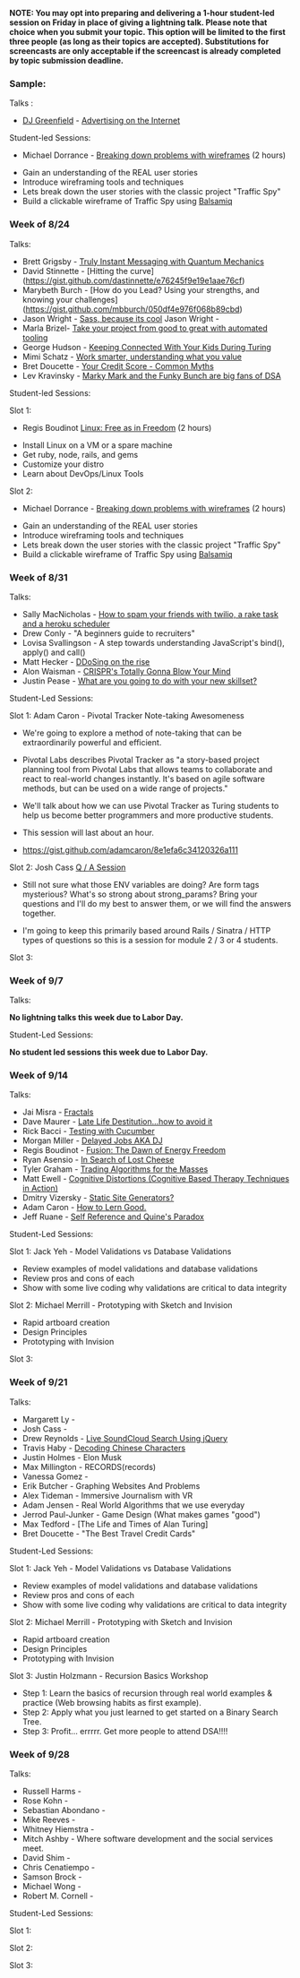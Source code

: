 **NOTE: You may opt into preparing and delivering a 1-hour student-led session on Friday in place of giving a lightning talk. Please note that choice when you submit your topic. This option will be limited to the first three people (as long as their topics are accepted). Substitutions for screencasts are only acceptable if the screencast is already completed by topic submission deadline.**

### Sample:
Talks :

* [DJ Greenfield](https://www.facebook.com/dj.greenfield3) - [Advertising on the Internet](https://gist.github.com/AllPurposeName/7c117da4b0345eb6b817)

Student-led Sessions:

* Michael Dorrance - [Breaking down problems with wireframes](https://gist.github.com/mdorrance/0542aa31b9328bf80c9c) (2 hours)
- Gain an understanding of the REAL user stories
- Introduce wireframing tools and techniques
- Lets break down the user stories with the classic project "Traffic Spy"
- Build a clickable wireframe of Traffic Spy using [Balsamiq](https://balsamiq.com/)

### **Week of 8/24**

Talks:

* Brett Grigsby - [Truly Instant Messaging with Quantum Mechanics](https://gist.github.com/brettgrigsby/d6a336d3b1d3183cb945)
* David Stinnette - [Hitting the curve] (https://gist.github.com/dastinnette/e76245f9e19e1aae76cf)
* Marybeth Burch - [How do you Lead? Using your strengths, and knowing your challenges] (https://gist.github.com/mbburch/050df4e976f068b89cbd)
* Jason Wright - [Sass, because its cool](https://gist.github.com/noobjey/12e050da7c9e1b5793dd) Jason Wright -
* Marla Brizel- [Take your project from good to great with automated tooling](https://gist.github.com/marlabrizel/0626734e3bfb0f913980)
* George Hudson - [Keeping Connected With Your Kids During Turing](https://gist.github.com/Egogre/9fd9619a6f6f62692809)
* Mimi Schatz - [Work smarter, understanding what you value](https://gist.github.com/mcschatz/a2ff0275bdf787689c18)
* Bret Doucette - [Your Credit Score - Common Myths](https://gist.github.com/bad6e/db72d1f2dc3028ff0789)
* Lev Kravinsky - [Marky Mark and the Funky Bunch are big fans of DSA](https://gist.github.com/levthedev/cedb5584c325458447e1)

Student-led Sessions:

Slot 1:
* Regis Boudinot [Linux: Free as in Freedom](https://gist.github.com/selfup/292e09d0b0b23236fbbf) (2 hours)
- Install Linux on a VM or a spare machine
- Get ruby, node, rails, and gems
- Customize your distro
- Learn about DevOps/Linux Tools

Slot 2:
* Michael Dorrance - [Breaking down problems with wireframes](https://gist.github.com/mdorrance/0542aa31b9328bf80c9c) (2 hours)
- Gain an understanding of the REAL user stories
- Introduce wireframing tools and techniques
- Lets break down the user stories with the classic project "Traffic Spy"
- Build a clickable wireframe of Traffic Spy using [Balsamiq](https://balsamiq.com/)

### **Week of 8/31**

Talks:

* Sally MacNicholas - [How to spam your friends with twilio, a rake task and a heroku scheduler](https://gist.github.com/sallymacnicholas/64105f61a4143b1aa271)
* Drew Conly - "A beginners guide to recruiters"
* Lovisa Svallingson - A step towards understanding JavaScript's bind(), apply() and call()
* Matt Hecker - [DDoSing on the rise](https://gist.github.com/HoffsMH/fa587eb2aa3644a36051)
* Alon Waisman - [CRISPR's Totally Gonna Blow Your Mind](https://gist.github.com/MowAlon/912d9a53323bc6c83a2b)
* Justin Pease - [What are you going to do with your new skillset?](https://gist.github.com/Jpease1020/3e292c29fd535320ab61)

Student-Led Sessions:

Slot 1: Adam Caron - Pivotal Tracker Note-taking Awesomeness

 - We're going to explore a method of note-taking that can be extraordinarily powerful and efficient.

 - Pivotal Labs describes Pivotal Tracker as "a story-based project planning tool from Pivotal Labs that allows teams to collaborate and react to real-world changes instantly. It's based on agile software methods, but can be used on a wide range of projects."

 - We'll talk about how we can use Pivotal Tracker as Turing students to help us become better programmers and more productive students.

 - This session will last about an hour.
 - https://gist.github.com/adamcaron/8e1efa6c34120326a111

Slot 2: Josh Cass [Q / A Session](https://gist.github.com/joshcass/f0ef83423a76f6a46085)
- Still not sure what those ENV variables are doing? Are form tags mysterious?
What's so strong about strong_params? Bring your questions and I'll do my best
to answer them, or we will find the answers together.

- I'm going to keep this primarily based around Rails / Sinatra / HTTP types of
questions so this is a session for module 2 / 3 or 4 students.

Slot 3:

### **Week of 9/7**

Talks:

__No lightning talks this week due to Labor Day.__

Student-Led Sessions:

__No student led sessions this week due to Labor Day.__

### **Week of 9/14**

Talks:

* Jai Misra - [Fractals](https://gist.github.com/mrjaimisra/873eac16b574581fc6e7)
* Dave Maurer - [Late Life Destitution...how to avoid it](https://gist.github.com/davemaurer/82efc39071292d40aca8)
* Rick Bacci - [Testing with Cucumber](https://gist.github.com/RickBacci/fadfd64e2d5fa3a1f054)
* Morgan Miller - [Delayed Jobs AKA DJ](https://gist.github.com/morganmiller/9538141b22a1d5d4d8bc)
* Regis Boudinot - [Fusion: The Dawn of Energy Freedom](https://gist.github.com/selfup/152d1449e9af277717f7)
* Ryan Asensio - [In Search of Lost Cheese](https://gist.github.com/rasensio1/853846d580234c989b6d)
* Tyler Graham - [Trading Algorithms for the Masses](https://gist.github.com/tgraham777/da260f029ec75808d4c4)
* Matt Ewell - [Cognitive Distortions (Cognitive Based Therapy Techniques in Action)](https://github.com/plato721/cognitive-distortions)
* Dmitry Vizersky - [Static Site Generators?](https://gist.github.com/Dmitry1007/c9eb28b3a073d03d1b25#file-static-site-md)
* Adam Caron - [How to Lern Good.](https://gist.github.com/adamcaron/8e1efa6c34120326a111)
* Jeff Ruane - [Self Reference and Quine's Paradox](https://gist.github.com/jbrr/d6b66b4fde6c403537f3)

Student-Led Sessions:

Slot 1: Jack Yeh - Model Validations vs Database Validations
- Review examples of model validations and database validations
- Review pros and cons of each
- Show with some live coding why validations are critical to data integrity

Slot 2: Michael Merrill - Prototyping with Sketch and Invision
- Rapid artboard creation
- Design Principles
- Prototyping with Invision

Slot 3:

### **Week of 9/21**

Talks:

* Margarett Ly  -
* Josh Cass -
* Drew Reynolds - [Live SoundCloud Search Using jQuery](http://blog.drewreynolds.me/soundcloud-search/)
* Travis Haby - [Decoding Chinese Characters](https://gist.github.com/travishaby/c65b834136be712cc8b6)
* Justin Holmes - Elon Musk
* Max Millington - RECORDS(records)
* Vanessa Gomez -
* Erik Butcher - Graphing Websites And Problems
* Alex Tideman - Immersive Journalism with VR
* Adam Jensen - Real World Algorithms that we use everyday
* Jerrod Paul-Junker - Game Design (What makes games "good")
* Max Tedford - [The Life and Times of Alan Turing]
* Bret Doucette - "The Best Travel Credit Cards"

Student-Led Sessions:

Slot 1: Jack Yeh - Model Validations vs Database Validations
- Review examples of model validations and database validations
- Review pros and cons of each
- Show with some live coding why validations are critical to data integrity

Slot 2: Michael Merrill - Prototyping with Sketch and Invision
- Rapid artboard creation
- Design Principles
- Prototyping with Invision

Slot 3: Justin Holzmann - Recursion Basics Workshop
- Step 1: Learn the basics of recursion through real world examples & practice
(Web browsing habits as first example).
- Step 2: Apply what you just learned to get started on a Binary Search Tree.
- Step 3: Profit... errrrr. Get more people to attend DSA!!!!

### **Week of 9/28**

Talks:

* Russell Harms -
* Rose Kohn -
* Sebastian Abondano -
* Mike Reeves -
* Whitney Hiemstra -
* Mitch Ashby - Where software development and the social services meet.
* David Shim -
* Chris Cenatiempo -
* Samson Brock -
* Michael Wong -
* Robert M. Cornell -

Student-Led Sessions:

Slot 1:

Slot 2:

Slot 3:
